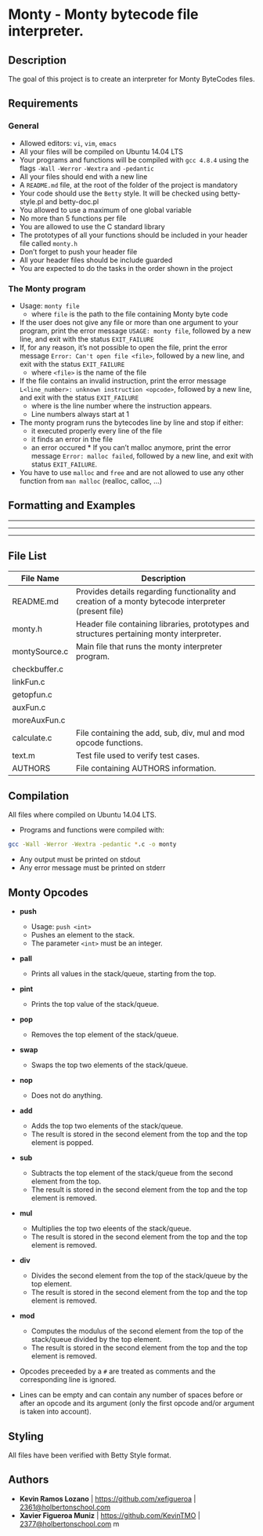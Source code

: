 # Monty - Monty bytecode file interpreter.


## Description
The goal of this project is to create an interpreter for Monty ByteCodes files.

## Requirements
### General

   * Allowed editors: `vi`, `vim`, `emacs`
   * All your files will be compiled on Ubuntu 14.04 LTS
   * Your programs and functions will be compiled with `gcc 4.8.4` using the flags `-Wall` `-Werror` `-Wextra` `and` `-pedantic`
   * All your files should end with a new line
   * A `README.md` file, at the root of the folder of the project is mandatory
   * Your code should use the `Betty` style. It will be checked using betty-style.pl and betty-doc.pl
   * You allowed to use a maximum of one global variable
   * No more than 5 functions per file
   * You are allowed to use the C standard library
   * The prototypes of all your functions should be included in your header file called `monty.h`
   * Don’t forget to push your header file
   * All your header files should be include guarded
   * You are expected to do the tasks in the order shown in the project

### The Monty program

   * Usage: `monty file`
        * where `file` is the path to the file containing Monty byte code
   * If the user does not give any file or more than one argument to your program, print the error message `USAGE: monty file`, followed by a new line, and exit with the status `EXIT_FAILURE`
   * If, for any reason, it’s not possible to open the file, print the error message `Error: Can't open file <file>`, followed by a new line, and exit with the status `EXIT_FAILURE`
        * where `<file>` is the name of the file
   * If the file contains an invalid instruction, print the error message `L<line_number>: unknown instruction <opcode>`, followed by a new line, and exit with the status `EXIT_FAILURE`
        * where is the line number where the instruction appears.
        * Line numbers always start at 1
   * The monty program runs the bytecodes line by line and stop if either:
        * it executed properly every line of the file
        * it finds an error in the file
        * an error occured
    * If you can’t malloc anymore, print the error message `Error: malloc failed`, followed by a new line, and exit with status `EXIT_FAILURE`.
   * You have to use `malloc` and `free` and are not allowed to use any other function from `man malloc` (realloc, calloc, …)


## Formatting and Examples


---

---

---



## File List

| File Name | Description |
| --- | --- |
| README.md | Provides details regarding functionality and creation of a monty bytecode interpreter (present file) |
| monty.h | Header file containing libraries, prototypes and structures pertaining monty interpreter. |
| montySource.c | Main file that runs the monty interpreter program.  |
| checkbuffer.c |  |
| linkFun.c |  |
| getopfun.c | |
| auxFun.c | |
| moreAuxFun.c |  |
| calculate.c | File containing the add, sub, div, mul and mod opcode functions. |
| text.m | Test file used to verify test cases. |
| AUTHORS | File containing AUTHORS information. |

## Compilation
All files where compiled on Ubuntu 14.04 LTS.

* Programs and functions were compiled with:
```sh
gcc -Wall -Werror -Wextra -pedantic *.c -o monty
```
* Any output must be printed on stdout
* Any error message must be printed on stderr

## Monty Opcodes

* **push**
  * Usage: `push <int>`
  * Pushes an element to the stack.
  * The parameter `<int>` must be an integer.

* **pall**
  * Prints all values in the stack/queue, starting from the top.

* **pint**
  * Prints the top value of the stack/queue.

* **pop**
  * Removes the top element of the stack/queue.

* **swap**
  * Swaps the top two elements of the stack/queue.

* **nop**
  * Does not do anything.

* **add**
  * Adds the top two elements of the stack/queue.
  * The result is stored in the second element from the top and the top element is popped.

* **sub**
  * Subtracts the top element of the stack/queue from the second element from the top.
  * The result is stored in the second element from the top and the top element is removed.

* **mul**
  * Multiplies the top two eleents of the stack/queue.
  * The result is stored in the second element from the top and the top element is removed.

* **div**
  * Divides the second element from the top of the stack/queue by the top element.
  * The result is stored in the second element from the top and the top element is removed.

* **mod**
  * Computes the modulus of the second element from the top of the stack/queue divided by the top element.
  * The result is stored in the second element from the top and the top element is removed.


* Opcodes preceeded by a `#` are treated as comments and the corresponding line is ignored.

* Lines can be empty and can contain any number of spaces before or after an opcode and its argument (only the first opcode and/or argument is taken into account).


## Styling
All files have been verified with Betty Style format.

## Authors
* **Kevin Ramos Lozano** | https://github.com/xefigueroa | 2361@holbertonschool.com
* **Xavier Figueroa Muniz** | https://github.com/KevinTMO | 2377@holbertonschool.com
m
